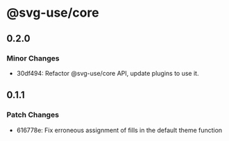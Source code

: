 # @svg-use/core

## 0.2.0

### Minor Changes

- 30df494: Refactor @svg-use/core API, update plugins to use it.

## 0.1.1

### Patch Changes

- 616778e: Fix erroneous assignment of fills in the default theme function
